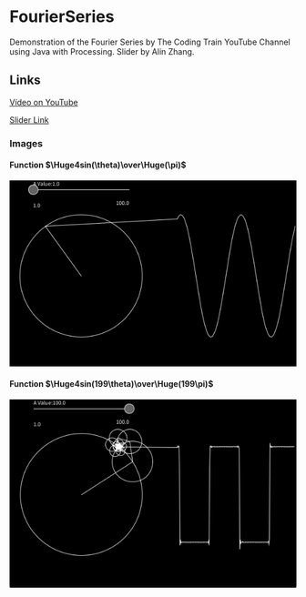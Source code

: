 # FourierSeries
Demonstration of the Fourier Series by The Coding Train YouTube Channel using Java with Processing. Slider by Alin Zhang.

## Links
[Vídeo on YouTube](https://www.youtube.com/watch?v=Mm2eYfj0SgA&ab_channel=TheCodingTrain)

[Slider Link](https://openprocessing.org/sketch/1689253)

### Images
#### Function $\Huge4sin(\theta)\over\Huge(\pi)$
![1](/Images/1.png)

#### Function $\Huge4sin(199\theta)\over\Huge(199\pi)$
![2](/Images/2.png)
